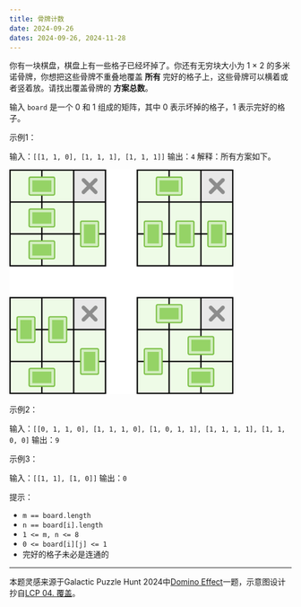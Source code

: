 ```yaml
---
title: 骨牌计数
date: 2024-09-26
dates: 2024-09-26, 2024-11-28
---
```


你有一块棋盘，棋盘上有一些格子已经坏掉了。你还有无穷块大小为 1 × 2 的多米诺骨牌，你想把这些骨牌不重叠地覆盖 **所有** 完好的格子上，这些骨牌可以横着或者竖着放。请找出覆盖骨牌的 **方案总数**。

输入 `board` 是一个 0 和 1 组成的矩阵，其中 0 表示坏掉的格子，1 表示完好的格子。

示例1：

输入：`[[1, 1, 0], [1, 1, 1], [1, 1, 1]]`
输出：`4`
解释：所有方案如下。

<!----><img src="image.svg" width="400" height="400">

示例2：

输入：`[[0, 1, 1, 0], [1, 1, 1, 0], [1, 0, 1, 1], [1, 1, 1, 1], [1, 1, 0, 0]`
输出：`9`

示例3：

输入：`[[1, 1], [1, 0]]`
输出：`0`

提示：

- `m == board.length`
- `n == board[i].length`
- `1 <= m, n <= 8`
- `0 <= board[i][j] <= 1`
- 完好的格子未必是连通的

---

本题灵感来源于Galactic Puzzle Hunt 2024中[Domino Effect](https://2024.galacticpuzzlehunt.com/puzzle/domino_effect)一题，示意图设计抄自[LCP 04. 覆盖](https://leetcode.cn/problems/broken-board-dominoes/)。
